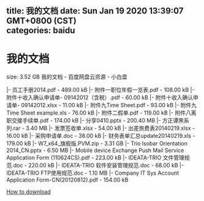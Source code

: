 
title: 我的文档
date: Sun Jan 19 2020 13:39:07 GMT+0800 (CST)    
categories: baidu
---

# 我的文档
size: 3.52 GB
 我的文档 - 百度网盘云资源 - 小白盘
 
|- 员工手册2014.pdf - 489.00 kB
|- 附件一职位年假一览表.pdf - 108.00 kB
|- 附件十收入确认申请单- 09142012（含税）.pdf - 60.00 kB
|- 附件十收入确认申请单- 09142012.xlsx - 11.00 kB
|- 附件九Time Sheet.pdf - 93.00 kB
|- 附件九Time Sheet example.xls - 76.00 kB
|- 附件二假单.pdf - 119.00 kB
|- 附件八离职交接手续单.pdf - 174.00 kB
|- 分享0410.pptx - 200.40 MB
|- 方正谭黑系列.rar - 3.40 MB
|- 发票签收单.xlsx - 54.00 kB
|- 出差旅费表20140219.xlsx - 16.00 kB
|- 采购申请单.doc - 38.00 kB
|- 财务表单汇总update20140219.xls - 179.00 kB
|- W7_x64_旗舰版.PVM.zip - 3.31 GB
|- Trio Isobar Orientation 2014_CN.pptx - 6.50 MB
|- Mobile device Exchange Push Mail Service Application Form (110624CS).pdf - 223.00 kB
|- IDEATA-TRIO 文件管理规范.doc - 220.00 kB
|- IDEATA-TRIO 软件安装管理规范.doc - 68.00 kB
|- IDEATA-TRIO FTP使用规范.doc - 1.10 MB
|- Company IT Sys Account Application Form-CN(20120812).pdf - 154.00 kB

[How to download](https://bpcam.bemobtrk.com/go/2ceec3aa-1ca2-46d6-b9ff-aaa5c184517c?jno=4001)